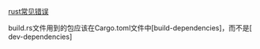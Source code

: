 [rust常见错误](https://github.com/nullptr-z/rust-live/blob/main/rust-error-track/README.md)

build.rs文件用到的包应该在Cargo.toml文件中[build-dependencies]，而不是[ dev-dependencies]
